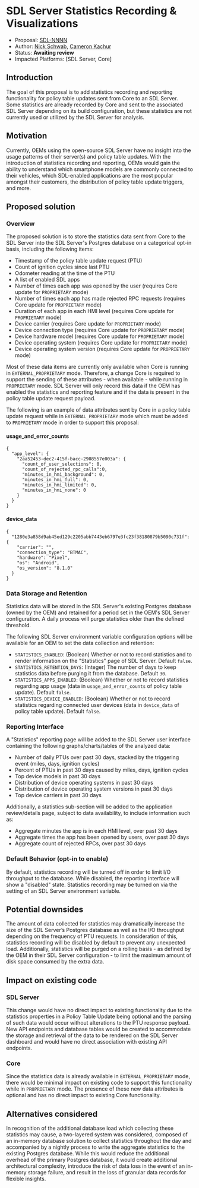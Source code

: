 # SDL Server Statistics Recording & Visualizations

* Proposal: [SDL-NNNN](NNNN-policy-server-statistics-recording-visualizations.md)
* Author: [Nick Schwab](https://github.com/nickschwab), [Cameron Kachur](https://github.com/ckachur)
* Status: **Awaiting review**
* Impacted Platforms: [SDL Server, Core]

## Introduction

The goal of this proposal is to add statistics recording and reporting functionality for policy table updates sent from Core to an SDL Server. Some statistics are already recorded by Core and sent to the associated SDL Server depending on its build configuration, but these statistics are not currently used or utilized by the SDL Server for analysis.

## Motivation

Currently, OEMs using the open-source SDL Server have no insight into the usage patterns of their server(s) and policy table updates. With the introduction of statistics recording and reporting, OEMs would gain the ability to understand which smartphone models are commonly connected to their vehicles, which SDL-enabled applications are the most popular amongst their customers, the distribution of policy table update triggers, and more.

## Proposed solution

### Overview
The proposed solution is to store the statistics data sent from Core to the SDL Server into the SDL Server's Postgres database on a categorical opt-in basis, including the following items:

* Timestamp of the policy table update request (PTU)
* Count of ignition cycles since last PTU
* Odometer reading at the time of the PTU
* A list of enabled SDL apps
* Number of times each app was opened by the user (requires Core update for `PROPRIETARY` mode)
* Number of times each app has made rejected RPC requests (requires Core update for `PROPRIETARY` mode)
* Duration of each app in each HMI level (requires Core update for `PROPRIETARY` mode)
* Device carrier (requires Core update for `PROPRIETARY` mode)
* Device connection type (requires Core update for `PROPRIETARY` mode)
* Device hardware model (requires Core update for `PROPRIETARY` mode)
* Device operating system (requires Core update for `PROPRIETARY` mode)
* Device operating system version (requires Core update for `PROPRIETARY` mode)

Most of these data items are currently only available when Core is running in `EXTERNAL_PROPRIETARY` mode. Therefore, a change Core is required to support the sending of these attributes - when available - while running in `PROPRIETARY` mode. SDL Server will only record this data if the OEM has enabled the statistics and reporting feature and if the data is present in the policy table update request payload.

The following is an example of data attributes sent by Core in a policy table update request while in `EXTERNAL_PROPRIETARY` mode which must be added to `PROPRIETARY` mode in order to support this proposal:

#### usage_and_error_counts
```
{
  "app_level": {
    "2aa52453-dec2-415f-bacc-2908557e003a": {
      "count_of_user_selections": 0,
      "count_of_rejected_rpc_calls":0,
      "minutes_in_hmi_background": 0,
      "minutes_in_hmi_full": 0,
      "minutes_in_hmi_limited": 0,
      "minutes_in_hmi_none": 0
    }
  }
}
```

#### device_data
```
{
  "1280e3a858d9ab45ed129c2205abb7443eb6797e3fc23f38180879b5090c731f": {
    "carrier": "",
    "connection_type": "BTMAC",
    "hardware": "Pixel",
    "os": "Android",
    "os_version": "8.1.0"
  }
}
```

### Data Storage and Retention
Statistics data will be stored in the SDL Server's existing Postgres database (owned by the OEM) and retained for a period set in the OEM's SDL Server configuration. A daily process will purge statistics older than the defined threshold.

The following SDL Server environment variable configuration options will be available for an OEM to set the data collection and retention:

* `STATISTICS_ENABLED`: (Boolean) Whether or not to record statistics and to render information on the "Statistics" page of SDL Server. Default `false`.
* `STATISTICS_RETENTION_DAYS`: (Integer) The number of days to keep statistics data before purging it from the database. Default `30`.
* `STATISTICS_APPS_ENABLED`: (Boolean) Whether or not to record statistics regarding app usage (data in `usage_and_error_counts` of policy table update). Default `false`.
* `STATISTICS_DEVICE_ENABLED`: (Boolean) Whether or not to record statistics regarding connected user devices (data in `device_data` of policy table update). Default `false`.

### Reporting Interface
A "Statistics" reporting page will be added to the SDL Server user interface containing the following graphs/charts/tables of the analyzed data:

* Number of daily PTUs over past 30 days, stacked by the triggering event (miles, days, ignition cycles)
* Percent of PTUs in past 30 days caused by miles, days, ignition cycles
* Top device models in past 30 days
* Distribution of device operating systems in past 30 days
* Distribution of device operating system versions in past 30 days
* Top device carriers in past 30 days

Additionally, a statistics sub-section will be added to the application review/details page, subject to data availability, to include information such as:

* Aggregate minutes the app is in each HMI level, over past 30 days
* Aggregate times the app has been opened by users, over past 30 days
* Aggregate count of rejected RPCs, over past 30 days

### Default Behavior (opt-in to enable)
By default, statistics recording will be turned off in order to limit I/O throughput to the database. While disabled, the reporting interface will show a "disabled" state. Statistics recording may be turned on via the setting of an SDL Server environment variable.

## Potential downsides
The amount of data collected for statistics may dramatically increase the size of the SDL Server’s Postgres database as well as the I/O throughput depending on the frequency of PTU requests. In consideration of this, statistics recording will be disabled by default to prevent any unexpected load. Additionally, statistics will be purged on a rolling basis - as defined by the OEM in their SDL Server configuration - to limit the maximum amount of disk space consumed by the extra data.

## Impact on existing code

### SDL Server
This change would have no direct impact to existing functionality due to the statistics properties in a Policy Table Update being optional and the parsing of such data would occur without alterations to the PTU response payload. New API endpoints and database tables would be created to accommodate the storage and retrieval of the data to be rendered on the SDL Server dashboard and would have no direct association with existing API endpoints.

### Core
Since the statistics data is already available in `EXTERNAL_PROPRIETARY` mode, there would be minimal impact on existing code to support this functionality while in `PROPRIETARY` mode. The presence of these new data attributes is optional and has no direct impact to existing Core functionality.

## Alternatives considered
In recognition of the additional database load which collecting these statistics may cause, a two-layered system was considered, composed of an in-memory database solution to collect statistics throughout the day and accompanied by a nightly process to write the aggregate statistics to the existing Postgres database. While this would reduce the additional overhead of the primary Postgres database, it would create additional architectural complexity, introduce the risk of data loss in the event of an in-memory storage failure, and result in the loss of granular data records for flexible insights.


